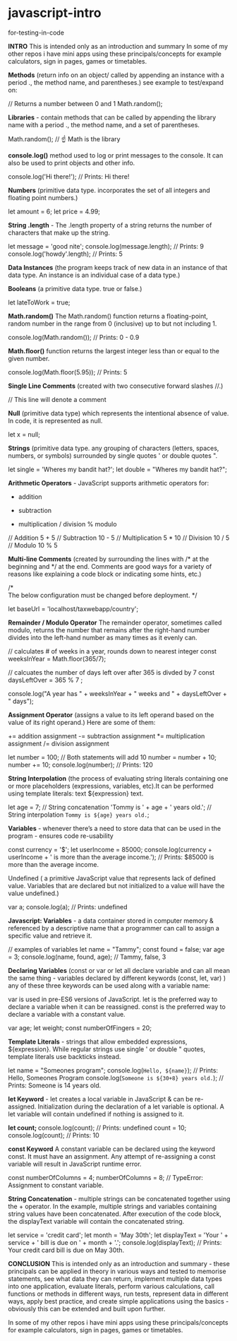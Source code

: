 # javascript-intro
for-testing-in-code

<strong>INTRO</strong>
This is intended only as an introduction and summary 
In some of my other repos i have mini apps using these principals/concepts for example calculators, sign in pages, games or timetables.






<strong>Methods</strong>
	(return info on an object/ called by appending an instance with a period ., the method name, and parentheses.) see example to test/expand on:

// Returns a number between 0 and 1
Math.random();



<strong>Libraries</strong> - contain methods that can be called by appending the library name with a period ., the method name, and a set of parentheses.

Math.random();
// ☝️ Math is the library




<strong>console.log()</strong> method used to log or print messages to the console. It can also be used to print objects and other info.

console.log('Hi there!');
// Prints: Hi there!





<strong>Numbers</strong> (primitive data type. incorporates the set of all integers and floating point numbers.)

let amount = 6; let price = 4.99;



<strong>String .length</strong> - The .length property of a string returns the number of characters that make up the string.

let message = 'good nite'; console.log(message.length); 
// Prints: 9 
console.log('howdy'.length);
// Prints: 5






<strong>Data Instances</strong> (the program keeps track of new data in an instance of that data type. An instance is an individual case of a data type.)





<strong>Booleans</strong> (a primitive data type. true or false.)

let lateToWork = true;





<strong>Math.random()</strong>
The Math.random() function returns a floating-point, random number in the range from 0 (inclusive) up to but not including 1.

console.log(Math.random());
// Prints: 0 - 0.9








<strong>Math.floor()</strong> function returns the largest integer less than or equal to the given number.

console.log(Math.floor(5.95)); 
// Prints: 5











<strong>Single Line Comments</strong> (created with two consecutive forward slashes //.)

// This line will denote a comment










<strong>Null</strong> (primitive data type) which represents the intentional absence of value. In code, it is represented as null.

let x = null;











<strong>Strings</strong> (primitive data type. any grouping of characters (letters, spaces, numbers, or symbols) surrounded by single quotes ' or double quotes ".

let single = 'Wheres my bandit hat?';
let double = "Wheres my bandit hat?";










<strong>Arithmetic Operators</strong> - JavaScript supports arithmetic operators for:

+ addition
- subtraction
* multiplication
/ division
% modulo



// Addition
5 + 5
// Subtraction
10 - 5
// Multiplication
5 * 10
// Division
10 / 5
// Modulo
10 % 5








<strong>Multi-line Comments</strong> (created by surrounding the lines with /* at the beginning and */ at the end. Comments are good ways for a variety of reasons like explaining a code block or indicating some hints, etc.)

/*  
The below configuration must be 
changed before deployment. 
*/
 
let baseUrl = 'localhost/taxwebapp/country';









<strong>Remainder / Modulo Operator</strong>
The remainder operator, sometimes called modulo, returns the number that remains after the right-hand number divides into the left-hand number as many times as it evenly can.

// calculates # of weeks in a year, rounds down to nearest integer
const weeksInYear = Math.floor(365/7);
 
// calcuates the number of days left over after 365 is divded by 7
const daysLeftOver = 365 % 7 ;
 
console.log("A year has " + weeksInYear + " weeks and " + daysLeftOver + " days");











<strong>Assignment Operator</strong> (assigns a value to its left operand based on the value of its right operand.) Here are some of them:

+= addition assignment
-= subtraction assignment
*= multiplication assignment
/= division assignment


let number = 100;
// Both statements will add 10
number = number + 10;
number += 10;
console.log(number); 
// Prints: 120







<strong>String Interpolation</strong> (the process of evaluating string literals containing one or more placeholders (expressions, variables, etc).It can be performed using template literals: text ${expression} text.

let age = 7;
// String concatenation
'Tommy is ' + age + ' years old.';
// String interpolation
`Tommy is ${age} years old.`;







<strong>Variables</strong> -  whenever there’s a need to store data that can be used in the program - ensures code re-usability 

const currency = '$';
let userIncome = 85000; 
console.log(currency + userIncome + ' is more than the average income.');
// Prints: $85000 is more than the average income.

Undefined ( a primitive JavaScript value that represents lack of defined value. Variables that are declared but not initialized to a value will have the value undefined.)

var a;
console.log(a); 
// Prints: undefined









<strong>Javascript: Variables</strong> - a data container stored in computer memory & referenced by a descriptive name that a programmer can call to assign a specific value and retrieve it.

// examples of variables
let name = "Tammy";
const found = false;
var age = 3;
console.log(name, found, age);
// Tammy, false, 3









<strong>Declaring Variables</strong> (const or var or let all declare variable and can all mean the same thing - variables declared by different keywords (const, let, var) ) 
any of these three keywords can be used along with a variable name:

var is used in pre-ES6 versions of JavaScript.
let is the preferred way to declare a variable when it can be reassigned.
const is the preferred way to declare a variable with a constant value.


var age;
let weight;
const numberOfFingers = 20;










<strong>Template Literals</strong> - strings that allow embedded expressions, ${expression}. While regular strings use single ' or double " quotes, template literals use backticks instead.

let name = "Someones program";
console.log(`Hello, ${name}`); 
// Prints: Hello, Someones Program
console.log(`Someone is ${30+8} years old.`); 
// Prints: Someone is 14 years old.








<strong>let Keyword</strong> - let creates a local variable in JavaScript & can be re-assigned. Initialization during the declaration of a let variable is optional. A let variable will contain undefined if nothing is assigned to it.

<strong>let count; </strong>
console.log(count); // Prints: undefined
count = 10;
console.log(count); // Prints: 10









<strong>const Keyword</strong>
A constant variable can be declared using the keyword const. It must have an assignment. Any attempt of re-assigning a const variable will result in JavaScript runtime error.

const numberOfColumns = 4;
numberOfColumns = 8;
// TypeError: Assignment to constant variable.







<strong>String Concatenation</strong> - multiple strings can be concatenated together using the + operator. In the example, multiple strings and variables containing string values have been concatenated. After execution of the code block, the displayText variable will contain the concatenated string.

let service = 'credit card';
let month = 'May 30th'; 
let displayText = 'Your ' + service  + ' bill is due on ' +  month + '.';
console.log(displayText);
// Prints: Your credit card bill is due on May 30th.

<strong>CONCLUSION</strong>
This is intended only as an introduction and summary - these principals can be applied in theory in various ways and tested to memorise statements, see what data they can return, implement multiple data types into one application, evaluate literals, perform various calculations, call functions or methods in different ways, run tests, represent data in different ways, apply best practice, and create simple applications using the basics - obviously this can be extended and built upon further.

In some of my other repos i have mini apps using these principals/concepts for example calculators, sign in pages, games or timetables.
